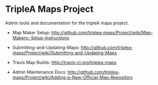 # TripleA Maps Project

Admin tools and documentation for the tripleA maps project.

- Map Maker Setup: http://github.com/triplea-maps/Project/wiki/Map-Makers:-Setup-Instructions
- Submitting-and-Updating-Maps: http://github.com/triplea-maps/Project/wiki/Submitting-and-Updating-Maps

- Travis Map Builds: http://travis-ci.org/triplea-maps
- Admin Maintenance Docs: http://github.com/triplea-maps/Project/wiki/Adding-a-New-Official-Map-Repository

